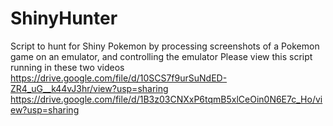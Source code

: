 # ShinyHunter
Script to hunt for Shiny Pokemon by processing screenshots of a Pokemon game on an emulator, and controlling the emulator
Please view this script running in these two videos
https://drive.google.com/file/d/10SCS7f9urSuNdED-ZR4_uG__k44vJ3hr/view?usp=sharing
https://drive.google.com/file/d/1B3z03CNXxP6tqmB5xlCeOin0N6E7c_Ho/view?usp=sharing
